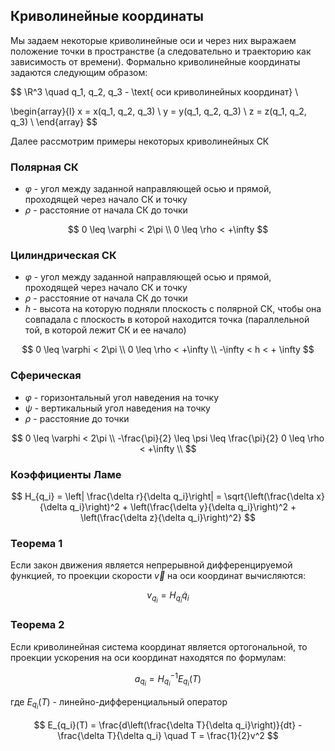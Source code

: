 ## Криволинейные координаты

Мы задаем некоторые криволинейные оси и через них выражаем положение точки в пространстве (а следовательно и траекторию как зависимость от времени). Формально криволинейные координаты задаются следующим образом:

$$
\R^3 \quad q_1, q_2, q_3 - \text{ оси криволинейных координат} \\

\begin{array}{l}
    x = x(q_1, q_2, q_3) \\
    y = y(q_1, q_2, q_3) \\
    z = z(q_1, q_2, q_3) \\
\end{array}
$$

Далее рассмотрим примеры некоторых криволинейных СК

### Полярная СК

- $\varphi$ - угол между заданной направляющей осью и прямой, проходящей через начало СК и точку
- $\rho$ - расстояние от начала СК до точки

$$
    0 \leq \varphi < 2\pi \\
    0 \leq \rho < +\infty
$$

### Цилиндрическая СК

- $\varphi$ - угол между заданной направляющей осью и прямой, проходящей через начало СК и точку
- $\rho$ - расстояние от начала СК до точки
- $h$ - высота на которую подняли плоскость с полярной СК, чтобы она совпадала с плоскость в которой находится точка (параллельной той, в которой лежит СК и ее начало)

$$
    0 \leq \varphi < 2\pi \\
    0 \leq \rho < +\infty \\
    -\infty < h < + \infty
$$

### Сферическая
- $\varphi$ - горизонтальный угол наведения на точку
- $\psi$ - вертикальный угол наведения на точку
- $\rho$ - расстояние до точки

$$
0 \leq \varphi < 2\pi \\
    -\frac{\pi}{2} \leq \psi \leq \frac{\pi}{2}
    0 \leq \rho < +\infty \\
$$

### Коэффициенты Ламе

$$
    H_{q_i} = \left| \frac{\delta r}{\delta q_i}\right| = \sqrt{\left(\frac{\delta x}{\delta q_i}\right)^2
    + \left(\frac{\delta y}{\delta q_i}\right)^2
    + \left(\frac{\delta z}{\delta q_i}\right)^2}
$$

### Теорема 1

Если закон движения является непрерывной дифференцируемой функцией, то проекции скорости $\vec v$ на оси координат вычисляются:

$$
    v_{q_i} = H_{q_i}\dot q_i
$$

### Теорема 2

Если криволинейная система координат является ортогональной, то проекции ускорения на оси координат находятся по формулам:

$$
    a_{q_i} = H_{q_i}^{-1} E_{q_i}(T)
$$

где $E_{q_i}(T)$ -  линейно-дифференциальный оператор

$$
E_{q_i}(T) = \frac{d\left(\frac{\delta T}{\delta q_i}\right)}{dt} - \frac{\delta T}{\delta q_i} \quad T = \frac{1}{2}v^2
$$